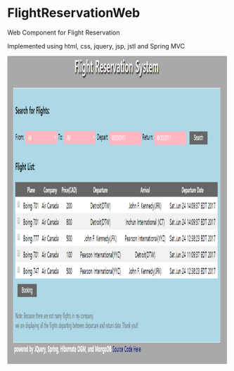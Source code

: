 # FlightReservationWeb
Web Component for Flight Reservation 

Implemented using html, css, jquery, jsp, jstl and Spring MVC


<img src="https://github.com/JamesSung/FlightReservationWeb/blob/master/flight1.png" width="500" height="700">

